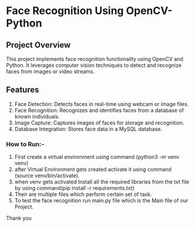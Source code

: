 # Face Recognition Using OpenCV-Python

## Project Overview

This project implements face recognition functionality using OpenCV and Python. It leverages computer vision techniques to detect and recognize faces from images or video streams.

## Features

1. Face Detection: Detects faces in real-time using webcam or image files.
2. Face Recognition: Recognizes and identifies faces from a database of known individuals.
3. Image Capture: Captures images of faces for storage and recognition.
4. Database Integration: Stores face data in a MySQL database.

### How to Run:-

1) First create a virtual environment using command (python3 -m venv venv)
2) after Virtual Environment gets created activate it using command (source venv/bin/activate).
3) when venv gets activated Install all the required libraries from the txt file by using command(pip install -r requirements.txt)
4) Their are multiple files which perform certain set of task.
5) To test the face recognition run main.py file which is the Main file of our Project.



Thank you